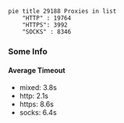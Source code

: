 
```mermaid
pie title 29188 Proxies in list
    "HTTP" : 19764
    "HTTPS": 3992
    "SOCKS" : 8346
```

### Some Info
#### Average Timeout

- mixed: 3.8s
- http: 2.1s
- https: 8.6s
- socks: 6.4s